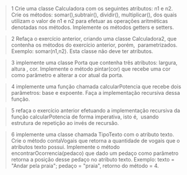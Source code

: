 > 1 Crie uma classe Calculadora com os seguintes atributos: n1 e n2. Crie os métodos: somar(),subtrair(), dividir(), multiplicar(), dos quais utilizam o valor de n1 e n2 para efetuar as operações aritméticas denotadas nos métodos. Implemente os métodos getters e setters.

> 2 Refaça o exercício anterior, criando uma classe Calculadora2, que contenha os métodos do exercício anterior, porém,  parametrizados. Exemplo: somar(n1,n2). Esta classe não deve ter atributos.

> 3 implemente uma classe Porta que contenha três atributos: largura, altura , cor. Implemente o método pintar(cor) que recebe uma cor como parâmetro e alterar a cor atual da porta.

> 4 implemente uma função chamada calcularPotencia que recebe dois parâmetros: base e expoente. Faça a implementação recursiva dessa função.

> 5 refaça o exercício anterior efetuando a implementação recursiva da função calcularPotencia de forma imperativa, isto é,  usando estrutura de repetição ao invés de recursăo.

> 6 implemente uma classe chamada TipoTexto com o atributo texto. Crie o método contaVogais que retorna a quantidade de vogais que o atributos texto possui. Implemente o método encontrarOcorrencia(pedaco) que dado um pedaço como parâmetro retorna a posição desse pedaço no atributo texto. Exemplo: texto = "Andar pela praia"; pedaço = "praia", retorno do método = 4.